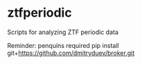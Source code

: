 # ztfperiodic
Scripts for analyzing ZTF periodic data

Reminder: penquins required
pip install git+https://github.com/dmitryduev/broker.git
